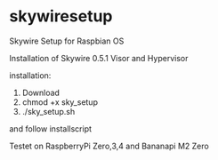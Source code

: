 # skywiresetup
Skywire Setup for Raspbian OS

Installation of Skywire 0.5.1 Visor and Hypervisor

installation:
1. Download
2. chmod +x sky_setup
3. ./sky_setup.sh

and follow installscript

Testet on RaspberryPi Zero,3,4 and Bananapi M2 Zero
